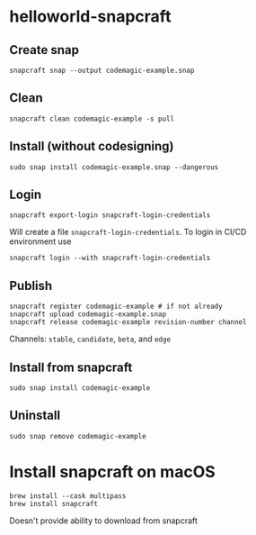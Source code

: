 # helloworld-snapcraft

## Create snap

    snapcraft snap --output codemagic-example.snap

## Clean

    snapcraft clean codemagic-example -s pull

## Install (without codesigning)

    sudo snap install codemagic-example.snap --dangerous

## Login

    snapcraft export-login snapcraft-login-credentials

Will create a file `snapcraft-login-credentials`. To login in CI/CD environment use

    snapcraft login --with snapcraft-login-credentials

## Publish

    snapcraft register codemagic-example # if not already
    snapcraft upload codemagic-example.snap
    snapcraft release codemagic-example revision-number channel
    
 
Channels: `stable`, `candidate`, `beta`, and `edge`

## Install from snapcraft

    sudo snap install codemagic-example

## Uninstall

    sudo snap remove codemagic-example

# Install snapcraft on macOS

    brew install --cask multipass
    brew install snapcraft

Doesn't provide ability to download from snapcraft
